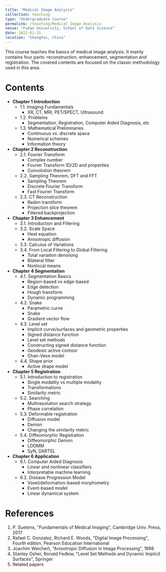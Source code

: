 ```yaml
---
title: "Medical Image Analysis"
collection: teaching
type: "Undergraduate Course"
permalink: /teaching/Medical Image Analysis
venue: "Fudan University, School of Data Science"
date: 2022-02-25
location: "Shanghai, China"
---
```


This course teaches the basics of medical image analysis. It mainly contains four parts: reconstruction, enhancement, segmentation and registration. The covered contents are focused on the classic methodology used in this area.  

# Contents

- **Chapter 1 Introduction**  
	- 1.1. Imaging Fundamentals  
		- XR, CT, MRI, PET/SPECT, Ultrasound  
	- 1.2. Problems  
		- Segmentation, Registration, Computer Aided Diagnosis, etc  
	- 1.3. Mathematical Preliminaries  
		- Continuous vs. discrete space  
		- Numerical schemes  
		- Information theory  
- **Chapter 2 Reconstruction**  
	- 2.1. Fourier Transform  
		- Complex number  
		- Fourier Transform 1D/2D and properties  
		- Convolution theorem  
	- 2.2. Sampling Theorem, DFT and FFT  
		- Sampling Theorem  
		- Discrete Fourier Transform  
		- Fast Fourier Transform  
	- 2.3. CT Reconstruction  
		- Radon transform  
		- Projection slice theorem  
		- Filtered backprojection  
- **Chapter 3 Enhancement**  
	- 3.1. Introduction and Filtering  
	- 3.2. Scale Space  
		- Heat equation  
		- Anisotropic diffusion  
	- 3.3. Calculus of Variations  
	- 3.4. From Local Filtering to Global Filtering  
		- Total variation denoising  
		- Bilateral filter  
		- Nonlocal means  
- **Chapter 4 Segmentation**  
	- 4.1. Segmentation Basics  
		- Region-based vs edge-based  
		- Edge detection   
		- Hough transform  
		- Dynamic programming  
	- 4.2. Snake  
		- Parametric curve  
		- Snake  
		- Gradient vector flow  
	- 4.3. Level set  
		- Implicit curve/surfaces and geometric properties  
		- Signed distance function  
		- Level set methods  
		- Constructing signed distance function  
		- Geodesic active contour  
		- Chan-Vese model  
	- 4.4. Shape prior  
		- Active shape model  
- **Chapter 5 Registration**  
	- 5.1. Introduction to registration  
		- Single modality vs multiple modality  
		- Transformations  
		- Similarity metric  
	- 5.2. Searching  
		- Multiresolution search strategy  
		- Phase correlation  
	- 5.3. Deformable registration  
		- Diffusion model  
		- Demon  
		- Changing the similarity metric  
	- 5.4. Diffeomorphic Registration  
		- Diffeomorphic Demon  
		- LDDMM  
		- SyN, DARTEL  
- **Chapter 6 Application**  
	- 6.1. Computer Aided Diagnosis  
		- Linear and nonlinear classifiers  
		- Interpretable machine learning  
	- 6.2. Disease Progression Model  
		- Voxel/deformation-based morphometry  
		- Event-based model  
		- Linear dynamical system  

# References

1. P. Suetens, "Fundamentals of Medical Imaging", Cambridge Univ. Press, 2017  
2. Rafael C. Gonzalez, Richard E. Woods, "Digital Image Processing", Fourth edition, Pearson Education International  
3. Joachim Weichert, "Anisotropic Diffusion in Image Processing", 1998  
4. Stanley Osher, Ronald Fedkiw, "Level Set Methods and Dynamic Implicit Surfaces", Springer  
5. Related papers